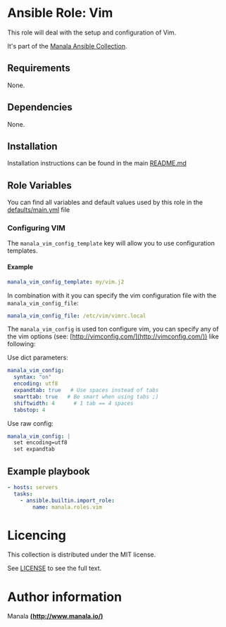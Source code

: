 # Ansible Role: Vim

This role will deal with the setup and configuration of Vim.

It's part of the [Manala Ansible Collection](https://galaxy.ansible.com/manala/roles).

## Requirements

None.

## Dependencies

None.

## Installation

Installation instructions can be found in the main [README.md](https://github.com/manala/ansible-roles/blob/master/README.md)

## Role Variables

You can find all variables and default values used by this role in the [defaults/main.yml](./defaults/main.yml) file

### Configuring VIM

The `manala_vim_config_template` key will allow you to use configuration templates.

#### Example

```yaml
manala_vim_config_template: my/vim.j2
```
In combination with it you can specify the vim configuration file with the `manala_vim_config_file`:

```yaml
manala_vim_config_file: /etc/vim/vimrc.local
```

The `manala_vim_config` is used ton configure vim, you can specify any of the vim options (see: [http://vimconfig.com/](http://vimconfig.com/)) like following:

Use dict parameters:
```yaml
manala_vim_config:
  syntax: "on"
  encoding: utf8
  expandtab: true   # Use spaces instead of tabs
  smarttab: true   # Be smart when using tabs ;)
  shiftwidth: 4      # 1 tab == 4 spaces
  tabstop: 4
```

Use raw config:
```yaml
manala_vim_config: |
  set encoding=utf8
  set expandtab
```

## Example playbook

```yaml
- hosts: servers
  tasks:
    - ansible.builtin.import_role:  
        name: manala.roles.vim
```

# Licencing

This collection is distributed under the MIT license.

See [LICENSE](https://opensource.org/licenses/MIT) to see the full text.

# Author information

Manala [**(http://www.manala.io/)**](http://www.manala.io)

